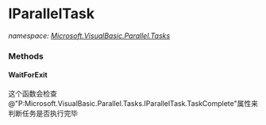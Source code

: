 ﻿
# IParallelTask
_namespace: [Microsoft.VisualBasic.Parallel.Tasks](N-Microsoft.VisualBasic.Parallel.Tasks.md)_



### Methods

#### WaitForExit
这个函数会检查@"P:Microsoft.VisualBasic.Parallel.Tasks.IParallelTask.TaskComplete"属性来判断任务是否执行完毕



